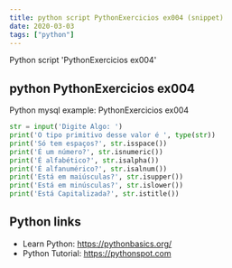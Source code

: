 ```yaml
---
title: python script PythonExercicios ex004 (snippet)
date: 2020-03-03
tags: ["python"]
---
```

Python script 'PythonExercicios ex004'


## python PythonExercicios ex004

Python mysql example: PythonExercicios ex004

```python
str = input('Digite Algo: ')
print('O tipo primitivo desse valor é ', type(str))
print('Só tem espaços?', str.isspace())
print('É um número?', str.isnumeric())
print('É alfabético?', str.isalpha())
print('É alfanumérico?', str.isalnum())
print('Está em maiúsculas?', str.isupper())
print('Está em minúsculas?', str.islower())
print('Está Capitalizada?', str.istitle())

```

## Python links

- Learn Python: https://pythonbasics.org/
- Python Tutorial: https://pythonspot.com
